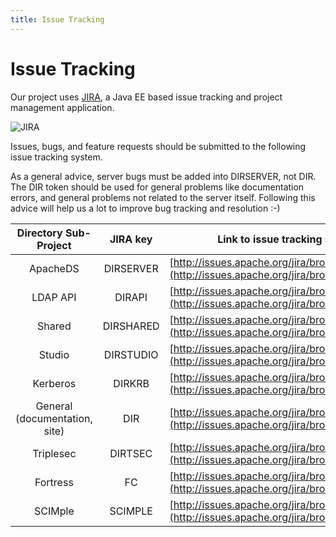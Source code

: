 ```yaml
---
title: Issue Tracking
---
```


# Issue Tracking

Our project uses [JIRA](http://www.atlassian.com/software/jira), a Java EE based issue tracking and project management application.

![JIRA](images/jira-space-logo.gif)

Issues, bugs, and feature requests should be submitted to the following issue tracking system.

<DIV class="note" markdown="1">
	As a general advice, server bugs must be added into DIRSERVER, not DIR.
	The DIR token should be used for general problems like documentation errors, and general problems not related to the server itself.
	Following this advice will help us a lot to improve bug tracking and resolution :-)
</DIV>

| Directory Sub-Project | JIRA key | Link to issue tracking system |
|:-:|:-:|---|
| ApacheDS | DIRSERVER | [http://issues.apache.org/jira/browse/DIRSERVER](http://issues.apache.org/jira/browse/DIRSERVER) |
| LDAP API | DIRAPI | [http://issues.apache.org/jira/browse/DIRAPI](http://issues.apache.org/jira/browse/DIRAPI) |
| Shared | DIRSHARED | [http://issues.apache.org/jira/browse/DIRSHARED](http://issues.apache.org/jira/browse/DIRSHARED) |
| Studio | DIRSTUDIO | [http://issues.apache.org/jira/browse/DIRSTUDIO](http://issues.apache.org/jira/browse/DIRSTUDIO) |
| Kerberos | DIRKRB | [http://issues.apache.org/jira/browse/DIRKRB](http://issues.apache.org/jira/browse/DIRKRB) |
| General (documentation, site) | DIR | [http://issues.apache.org/jira/browse/DIR](http://issues.apache.org/jira/browse/DIR) |
| Triplesec | DIRTSEC | [http://issues.apache.org/jira/browse/DIRTSEC](http://issues.apache.org/jira/browse/DIRTSEC) |
| Fortress | FC | [http://issues.apache.org/jira/browse/FC](http://issues.apache.org/jira/browse/FC) |
| SCIMple | SCIMPLE | [http://issues.apache.org/jira/browse/SCIMPLE](http://issues.apache.org/jira/browse/SCIMPLE) |
